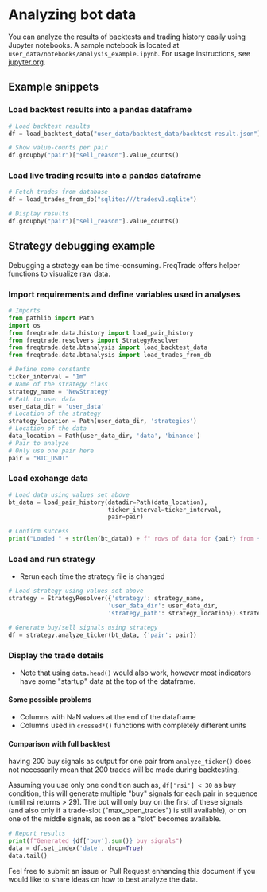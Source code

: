 # Analyzing bot data

You can analyze the results of backtests and trading history easily using Jupyter notebooks. A sample notebook is located at `user_data/notebooks/analysis_example.ipynb`. For usage instructions, see [jupyter.org](https://jupyter.org/documentation).

## Example snippets

### Load backtest results into a pandas dataframe

```python
# Load backtest results
df = load_backtest_data("user_data/backtest_data/backtest-result.json")

# Show value-counts per pair
df.groupby("pair")["sell_reason"].value_counts()
```

### Load live trading results into a pandas dataframe

``` python
# Fetch trades from database
df = load_trades_from_db("sqlite:///tradesv3.sqlite")

# Display results
df.groupby("pair")["sell_reason"].value_counts()
```

## Strategy debugging example

Debugging a strategy can be time-consuming. FreqTrade offers helper functions to visualize raw data.

### Import requirements and define variables used in analyses

```python
# Imports
from pathlib import Path
import os
from freqtrade.data.history import load_pair_history
from freqtrade.resolvers import StrategyResolver
from freqtrade.data.btanalysis import load_backtest_data
from freqtrade.data.btanalysis import load_trades_from_db

# Define some constants
ticker_interval = "1m"
# Name of the strategy class
strategy_name = 'NewStrategy'
# Path to user data
user_data_dir = 'user_data'
# Location of the strategy
strategy_location = Path(user_data_dir, 'strategies')
# Location of the data
data_location = Path(user_data_dir, 'data', 'binance')
# Pair to analyze 
# Only use one pair here
pair = "BTC_USDT"
```

### Load exchange data

```python
# Load data using values set above
bt_data = load_pair_history(datadir=Path(data_location),
                            ticker_interval=ticker_interval,
                            pair=pair)

# Confirm success
print("Loaded " + str(len(bt_data)) + f" rows of data for {pair} from {data_location}")
```

### Load and run strategy  

* Rerun each time the strategy file is changed

```python
# Load strategy using values set above
strategy = StrategyResolver({'strategy': strategy_name,
                            'user_data_dir': user_data_dir,
                            'strategy_path': strategy_location}).strategy

# Generate buy/sell signals using strategy
df = strategy.analyze_ticker(bt_data, {'pair': pair})
```

### Display the trade details

* Note that using `data.head()` would also work, however most indicators have some "startup" data at the top of the dataframe.

#### Some possible problems

* Columns with NaN values at the end of the dataframe
* Columns used in `crossed*()` functions with completely different units

#### Comparison with full backtest

having 200 buy signals as output for one pair from `analyze_ticker()` does not necessarily mean that 200 trades will be made during backtesting.

Assuming you use only one condition such as, `df['rsi'] < 30` as buy condition, this will generate multiple "buy" signals for each pair in sequence (until rsi returns > 29).
The bot will only buy on the first of these signals (and also only if a trade-slot ("max_open_trades") is still available), or on one of the middle signals, as soon as a "slot" becomes available.

```python
# Report results
print(f"Generated {df['buy'].sum()} buy signals")
data = df.set_index('date', drop=True)
data.tail()
```

Feel free to submit an issue or Pull Request enhancing this document if you would like to share ideas on how to best analyze the data.
